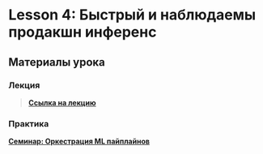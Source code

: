 # Lesson 4: Быстрый и наблюдаемы продакшн инференс

## Материалы урока

### Лекция
> **[Ссылка на лекцию](#)**

### Практика
**[Семинар: Оркестрация ML пайплайнов](./seminar/README.md)**
